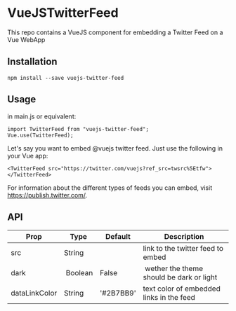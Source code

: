 # VueJSTwitterFeed
This repo contains a VueJS component for embedding a Twitter Feed on a Vue WebApp

## Installation 

`npm install --save vuejs-twitter-feed`

## Usage 

in main.js or equivalent:

```
import TwitterFeed from "vuejs-twitter-feed";
Vue.use(TwitterFeed);
```


Let's say you want to embed @vuejs twitter feed. Just use the following in your Vue app:

`<TwitterFeed src="https://twitter.com/vuejs?ref_src=twsrc%5Etfw"></TwitterFeed>`

For information about the different types of feeds you can embed, visit https://publish.twitter.com/.

## API

| Prop                          | Type            | Default     | Description                              |
|-------------------------------|-----------------|-------------|------------------------------------------|
| src                           | String          |             | link to the twitter feed to embed        |
| dark                          | Boolean         | False       | wether the theme should be dark or light |
| dataLinkColor                 | String          | '#2B7BB9'   | text color of embedded links in the feed |
